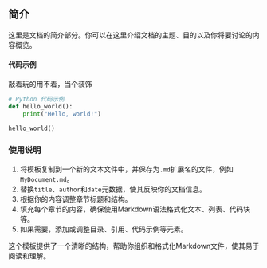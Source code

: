 ## 简介

这里是文档的简介部分。你可以在这里介绍文档的主题、目的以及你将要讨论的内容概览。


#### 代码示例
敲着玩的用不着，当个装饰
```python
# Python 代码示例
def hello_world():
    print("Hello, world!")

hello_world()
```


### 使用说明
1. 将模板复制到一个新的文本文件中，并保存为`.md`扩展名的文件，例如`MyDocument.md`。
2. 替换`title`、`author`和`date`元数据，使其反映你的文档信息。
3. 根据你的内容调整章节标题和结构。
4. 填充每个章节的内容，确保使用Markdown语法格式化文本、列表、代码块等。
5. 如果需要，添加或调整目录、引用、代码示例等元素。

这个模板提供了一个清晰的结构，帮助你组织和格式化Markdown文件，使其易于阅读和理解。
